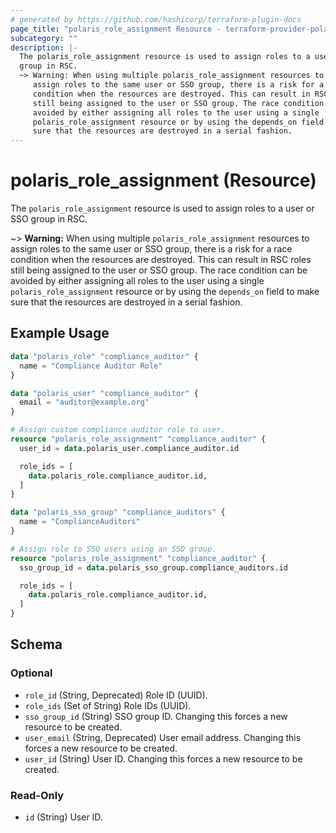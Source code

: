 ```yaml
---
# generated by https://github.com/hashicorp/terraform-plugin-docs
page_title: "polaris_role_assignment Resource - terraform-provider-polaris"
subcategory: ""
description: |-
  The polaris_role_assignment resource is used to assign roles to a user or SSO
  group in RSC.
  ~> Warning: When using multiple polaris_role_assignment resources to
     assign roles to the same user or SSO group, there is a risk for a race
     condition when the resources are destroyed. This can result in RSC roles
     still being assigned to the user or SSO group. The race condition can be
     avoided by either assigning all roles to the user using a single
     polaris_role_assignment resource or by using the depends_on field to make
     sure that the resources are destroyed in a serial fashion.
---
```


# polaris_role_assignment (Resource)

The `polaris_role_assignment` resource is used to assign roles to a user or SSO
group in RSC.

~> **Warning:** When using multiple `polaris_role_assignment` resources to
   assign roles to the same user or SSO group, there is a risk for a race
   condition when the resources are destroyed. This can result in RSC roles
   still being assigned to the user or SSO group. The race condition can be
   avoided by either assigning all roles to the user using a single
   `polaris_role_assignment` resource or by using the `depends_on` field to make
   sure that the resources are destroyed in a serial fashion.

## Example Usage

```terraform
data "polaris_role" "compliance_auditor" {
  name = "Compliance Auditor Role"
}

data "polaris_user" "compliance_auditor" {
  email = "auditor@example.org"
}

# Assign custom compliance auditor role to user.
resource "polaris_role_assignment" "compliance_auditor" {
  user_id = data.polaris_user.compliance_auditor.id

  role_ids = [
    data.polaris_role.compliance_auditor.id,
  ]
}

data "polaris_sso_group" "compliance_auditors" {
  name = "ComplianceAuditors"
}

# Assign role to SSO users using an SSO group.
resource "polaris_role_assignment" "compliance_auditor" {
  sso_group_id = data.polaris_sso_group.compliance_auditors.id

  role_ids = [
    data.polaris_role.compliance_auditor.id,
  ]
}
```

<!-- schema generated by tfplugindocs -->
## Schema

### Optional

- `role_id` (String, Deprecated) Role ID (UUID).
- `role_ids` (Set of String) Role IDs (UUID).
- `sso_group_id` (String) SSO group ID. Changing this forces a new resource to be created.
- `user_email` (String, Deprecated) User email address. Changing this forces a new resource to be created.
- `user_id` (String) User ID. Changing this forces a new resource to be created.

### Read-Only

- `id` (String) User ID.
